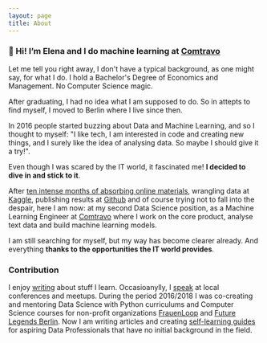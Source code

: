 ```yaml
---
layout: page
title: About
---
```


### 👋 Hi! I’m Elena and I do machine learning at [Comtravo](https://www.comtravo.com/)

Let me tell you right away, I don't have a typical background, as one might say, for what I do. I hold a Bachelor's Degree of Economics and Management. No Computer Science magic.

After graduating, I had no idea what I am supposed to do. So in attepts to find myself, I moved to Berlin where I live since then.

In 2016 people started buzzing about Data and Machine Learning, and so I thought to myself: "I like tech, I am interested in code and creating new things, and I surely like the idea of analysing data. So maybe I should give it a try!".

Even though I was scared by the IT world, it fascinated me! __I decided to dive in and stick to it__.

After [ten intense months of absorbing online materials](https://www.quora.com/What-should-I-study-on-my-own-to-become-a-data-scientist/answer/Elena-Petrova-16?__filter__=&__nsrc__=2&__snid3__=3254244893), wrangling data at [Kaggle](https://www.kaggle.com/), publishing results at [Github](https://github.com/) and of course trying not to fall into the despair, here I am now: at my second Data Science position, as a Machine Learning Engineer at [Comtravo](https://www.comtravo.com/) where I work on the core product, analyse text data and build machine learning models.

I am still searching for myself, but my way has become clearer already. And everything __thanks to the opportunities the IT world provides__.

### Contribution
I enjoy [writing](/writing/) about stuff I learn. Occasioanylly, I [speak](/speaking/) at local conferences and meetups.
During the period 2016/2018 I was co-creating and mentoring Data Science with Python curriculums and Computer Science courses for non-profit organizations [FrauenLoop](https://www.frauenloop.org/) and [Future Legends Berlin](https://www.facebook.com/futurelegendsberlin/).
Now I am writing articles and creating [self-learning guides](/#guides) for aspiring Data Professionals that have no initial background in the field.
